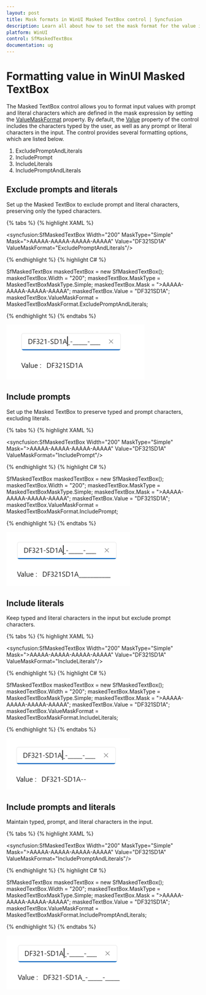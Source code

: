 ```yaml
---
layout: post
title: Mask formats in WinUI Masked TextBox control | Syncfusion
description: Learn all about how to set the mask format for the value in the Masked TextBox (SfMaskedTextBox) control with prompts and literals.
platform: WinUI
control: SfMaskedTextBox
documentation: ug
---
```


# Formatting value in WinUI Masked TextBox

The Masked TextBox control allows you to format input values with prompt and literal characters which are defined in the mask expression by setting the [ValueMaskFormat](https://help.syncfusion.com/cr/winui/Syncfusion.UI.Xaml.Editors.SfMaskedTextBox.html#Syncfusion_UI_Xaml_Editors_SfMaskedTextBox_ValueMaskFormat) property. By default, the [Value](https://help.syncfusion.com/cr/winui/Syncfusion.UI.Xaml.Editors.SfMaskedTextBox.html#Syncfusion_UI_Xaml_Editors_SfMaskedTextBox_Value) property of the control includes the characters typed by the user, as well as any prompt or literal characters in the input. The control provides several formatting options, which are listed below.

1. ExcludePromptAndLiterals
2. IncludePrompt
3. IncludeLiterals
4. IncludePromptAndLiterals

## Exclude prompts and literals

Set up the Masked TextBox to exclude prompt and literal characters, preserving only the typed characters.

{% tabs %}
{% highlight XAML %}

<syncfusion:SfMaskedTextBox Width="200"
                            MaskType="Simple"
                            Mask=">AAAAA-AAAAA-AAAAA-AAAAA"
                            Value="DF321SD1A"
                            ValueMaskFormat="ExcludePromptAndLiterals"/>

{% endhighlight %}
{% highlight C# %}

SfMaskedTextBox maskedTextBox = new SfMaskedTextBox();
maskedTextBox.Width = "200";
maskedTextBox.MaskType = MaskedTextBoxMaskType.Simple;
maskedTextBox.Mask = ">AAAAA-AAAAA-AAAAA-AAAAA";
maskedTextBox.Value = "DF321SD1A";
maskedTextBox.ValueMaskFormat = MaskedTextBoxMaskFormat.ExcludePromptAndLiterals;

{% endhighlight %}
{% endtabs %}

![WinUI Masked TextBox excludes prompts and literals](MaskedTextBox_Images/winui_masked_textbox_exclude_prompts_and_literals.png)

## Include prompts

Set up the Masked TextBox to preserve typed and prompt characters, excluding literals.

{% tabs %}
{% highlight XAML %}

<syncfusion:SfMaskedTextBox Width="200"
                            MaskType="Simple"
                            Mask=">AAAAA-AAAAA-AAAAA-AAAAA"
                            Value="DF321SD1A"
                            ValueMaskFormat="IncludePrompt"/>

{% endhighlight %}
{% highlight C# %}

SfMaskedTextBox maskedTextBox = new SfMaskedTextBox();
maskedTextBox.Width = "200";
maskedTextBox.MaskType = MaskedTextBoxMaskType.Simple;
maskedTextBox.Mask = ">AAAAA-AAAAA-AAAAA-AAAAA";
maskedTextBox.Value = "DF321SD1A";
maskedTextBox.ValueMaskFormat = MaskedTextBoxMaskFormat.IncludePrompt;

{% endhighlight %}
{% endtabs %}

![WinUI Masked TextBox includes prompts](MaskedTextBox_Images/winui_masked_textbox_include_prompts.png)

## Include literals

Keep typed and literal characters in the input but exclude prompt characters.

{% tabs %}
{% highlight XAML %}

<syncfusion:SfMaskedTextBox Width="200"
                            MaskType="Simple"
                            Mask=">AAAAA-AAAAA-AAAAA-AAAAA"
                            Value="DF321SD1A"
                            ValueMaskFormat="IncludeLiterals"/>

{% endhighlight %}
{% highlight C# %}

SfMaskedTextBox maskedTextBox = new SfMaskedTextBox();
maskedTextBox.Width = "200";
maskedTextBox.MaskType = MaskedTextBoxMaskType.Simple;
maskedTextBox.Mask = ">AAAAA-AAAAA-AAAAA-AAAAA";
maskedTextBox.Value = "DF321SD1A";
maskedTextBox.ValueMaskFormat = MaskedTextBoxMaskFormat.IncludeLiterals;

{% endhighlight %}
{% endtabs %}

![WinUI Masked TextBox includes literals](MaskedTextBox_Images/winui_masked_textbox_include_literals.png)

## Include prompts and literals

Maintain typed, prompt, and literal characters in the input.

{% tabs %}
{% highlight XAML %}

<syncfusion:SfMaskedTextBox Width="200"
                            MaskType="Simple"
                            Mask=">AAAAA-AAAAA-AAAAA-AAAAA"
                            Value="DF321SD1A"
                            ValueMaskFormat="IncludePromptAndLiterals"/>

{% endhighlight %}
{% highlight C# %}

SfMaskedTextBox maskedTextBox = new SfMaskedTextBox();
maskedTextBox.Width = "200";
maskedTextBox.MaskType = MaskedTextBoxMaskType.Simple;
maskedTextBox.Mask = ">AAAAA-AAAAA-AAAAA-AAAAA";
maskedTextBox.Value = "DF321SD1A";
maskedTextBox.ValueMaskFormat = MaskedTextBoxMaskFormat.IncludePromptAndLiterals;

{% endhighlight %}
{% endtabs %}

![WinUI Masked TextBox includes prompts and literals](MaskedTextBox_Images/winui_masked_textbox_include_prompts-and_literals.png)